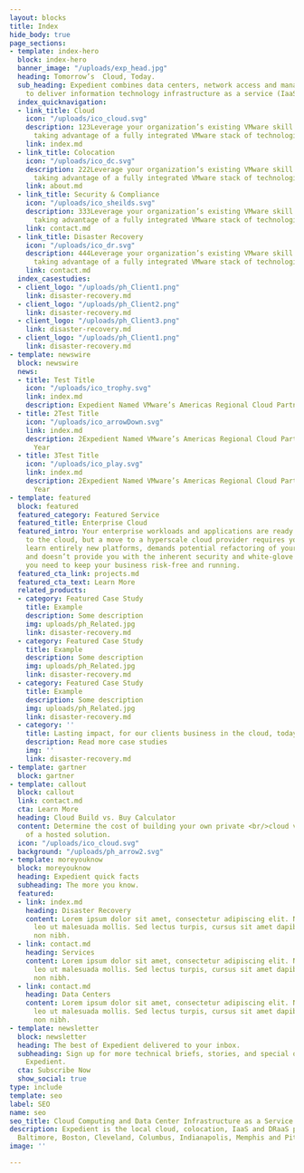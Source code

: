 ```yaml
---
layout: blocks
title: Index
hide_body: true
page_sections:
- template: index-hero
  block: index-hero
  banner_image: "/uploads/exp_head.jpg"
  heading: Tomorrow’s  Cloud, Today.
  sub_heading: Expedient combines data centers, network access and managed services
    to deliver information technology infrastructure as a service (IaaS) solutions.
  index_quicknavigation:
  - link_title: Cloud
    icon: "/uploads/ico_cloud.svg"
    description: 123Leverage your organization’s existing VMware skill sets while
      taking advantage of a fully integrated VMware stack of technologies.
    link: index.md
  - link_title: Colocation
    icon: "/uploads/ico_dc.svg"
    description: 222Leverage your organization’s existing VMware skill sets while
      taking advantage of a fully integrated VMware stack of technologies.
    link: about.md
  - link_title: Security & Compliance
    icon: "/uploads/ico_sheilds.svg"
    description: 333Leverage your organization’s existing VMware skill sets while
      taking advantage of a fully integrated VMware stack of technologies.
    link: contact.md
  - link_title: Disaster Recovery
    icon: "/uploads/ico_dr.svg"
    description: 444Leverage your organization’s existing VMware skill sets while
      taking advantage of a fully integrated VMware stack of technologies.
    link: contact.md
  index_casestudies:
  - client_logo: "/uploads/ph_Client1.png"
    link: disaster-recovery.md
  - client_logo: "/uploads/ph_Client2.png"
    link: disaster-recovery.md
  - client_logo: "/uploads/ph_Client3.png"
    link: disaster-recovery.md
  - client_logo: "/uploads/ph_Client1.png"
    link: disaster-recovery.md
- template: newswire
  block: newswire
  news:
  - title: Test Title
    icon: "/uploads/ico_trophy.svg"
    link: index.md
    description: Expedient Named VMware’s Americas Regional Cloud Partner of the Year
  - title: 2Test Title
    icon: "/uploads/ico_arrowDown.svg"
    link: index.md
    description: 2Expedient Named VMware’s Americas Regional Cloud Partner of the
      Year
  - title: 3Test Title
    icon: "/uploads/ico_play.svg"
    link: index.md
    description: 2Expedient Named VMware’s Americas Regional Cloud Partner of the
      Year
- template: featured
  block: featured
  featured_category: Featured Service
  featured_title: Enterprise Cloud
  featured_intro: Your enterprise workloads and applications are ready for a migration
    to the cloud, but a move to a hyperscale cloud provider requires your teams to
    learn entirely new platforms, demands potential refactoring of your applications,
    and doesn’t provide you with the inherent security and white-glove managed services
    you need to keep your business risk-free and running.
  featured_cta_link: projects.md
  featured_cta_text: Learn More
  related_products:
  - category: Featured Case Study
    title: Example
    description: Some description
    img: uploads/ph_Related.jpg
    link: disaster-recovery.md
  - category: Featured Case Study
    title: Example
    description: Some description
    img: uploads/ph_Related.jpg
    link: disaster-recovery.md
  - category: Featured Case Study
    title: Example
    description: Some description
    img: uploads/ph_Related.jpg
    link: disaster-recovery.md
  - category: ''
    title: Lasting impact, for our clients business in the cloud, today.
    description: Read more case studies
    img: ''
    link: disaster-recovery.md
- template: gartner
  block: gartner
- template: callout
  block: callout
  link: contact.md
  cta: Learn More
  heading: Cloud Build vs. Buy Calculator
  content: Determine the cost of building your own private <br/>cloud vs. the cost
    of a hosted solution.
  icon: "/uploads/ico_cloud.svg"
  background: "/uploads/ph_arrow2.svg"
- template: moreyouknow
  block: moreyouknow
  heading: Expedient quick facts
  subheading: The more you know.
  featured:
  - link: index.md
    heading: Disaster Recovery
    content: Lorem ipsum dolor sit amet, consectetur adipiscing elit. Nam malesuada
      leo ut malesuada mollis. Sed lectus turpis, cursus sit amet dapibus vel, dictum
      non nibh.
  - link: contact.md
    heading: Services
    content: Lorem ipsum dolor sit amet, consectetur adipiscing elit. Nam malesuada
      leo ut malesuada mollis. Sed lectus turpis, cursus sit amet dapibus vel, dictum
      non nibh.
  - link: contact.md
    heading: Data Centers
    content: Lorem ipsum dolor sit amet, consectetur adipiscing elit. Nam malesuada
      leo ut malesuada mollis. Sed lectus turpis, cursus sit amet dapibus vel, dictum
      non nibh.
- template: newsletter
  block: newsletter
  heading: The best of Expedient delivered to your inbox.
  subheading: Sign up for more technical briefs, stories, and special offers from
    Expedient.
  cta: Subscribe Now
  show_social: true
type: include
template: seo
label: SEO
name: seo
seo_title: Cloud Computing and Data Center Infrastructure as a Service
description: Expedient is the local cloud, colocation, IaaS and DRaaS provider in
  Baltimore, Boston, Cleveland, Columbus, Indianapolis, Memphis and Pittsburgh.
image: ''

---
```

